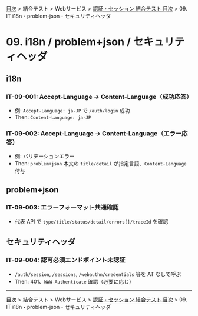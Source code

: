 [目次](../../../目次.md) > 結合テスト > Webサービス > [認証・セッション 結合テスト 目次](目次.md) > 09. IT i18n・problem-json・セキュリティヘッダ

# 09. i18n / problem+json / セキュリティヘッダ

## i18n
### IT-09-001: Accept-Language → Content-Language（成功応答）
- 例: `Accept-Language: ja-JP` で `/auth/login` 成功
- Then: `Content-Language: ja-JP`

### IT-09-002: Accept-Language → Content-Language（エラー応答）
- 例: バリデーションエラー
- Then: `problem+json` 本文の `title/detail` が指定言語、`Content-Language` 付与

## problem+json
### IT-09-003: エラーフォーマット共通確認
- 代表 API で `type/title/status/detail/errors[]/traceId` を確認

## セキュリティヘッダ
### IT-09-004: 認可必須エンドポイント未認証
- `/auth/session`, `/sessions`, `/webauthn/credentials` 等を AT なしで呼ぶ
- Then: 401、`WWW-Authenticate` 確認（必要に応じ）

---
[目次](../../../目次.md) > 結合テスト > Webサービス > [認証・セッション 結合テスト 目次](目次.md) > 09. IT i18n・problem-json・セキュリティヘッダ